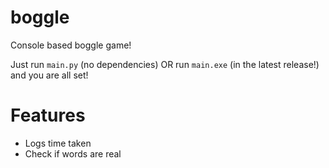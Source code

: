 # boggle

Console based boggle game!

Just run `main.py` (no dependencies) OR run `main.exe` (in the latest release!) and you are all set! 

# Features
- Logs time taken
- Check if words are real

